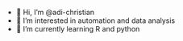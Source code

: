 - 👋 Hi, I’m @adi-christian
- 👀 I’m interested in automation and data analysis
- 🌱 I’m currently learning R and python

<!---
adi-christian/adi-christian is a ✨ special ✨ repository because its `README.md` (this file) appears on your GitHub profile.
You can click the Preview link to take a look at your changes.
--->
